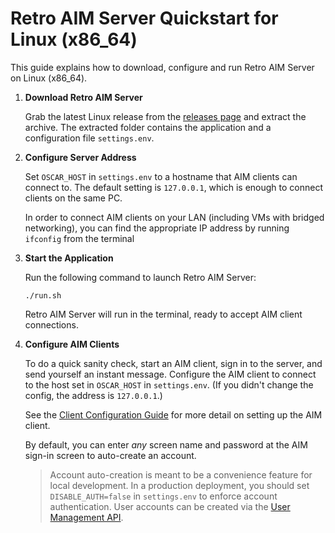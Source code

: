 # Retro AIM Server Quickstart for Linux (x86_64)

This guide explains how to download, configure and run Retro AIM Server on Linux (x86_64).

1. **Download Retro AIM Server**

   Grab the latest Linux release from the [releases page](https://github.com/mk6i/retro-aim-server/releases) and extract
   the archive. The extracted folder contains the application and a configuration file `settings.env`.

2. **Configure Server Address**

   Set `OSCAR_HOST` in `settings.env` to a hostname that AIM clients can connect to. The default setting is `127.0.0.1`,
   which is enough to connect clients on the same PC.

   In order to connect AIM clients on your LAN (including VMs with bridged networking), you can find the appropriate IP
   address by running `ifconfig` from the terminal

3. **Start the Application**

   Run the following command to launch Retro AIM Server:

   ```shell
   ./run.sh
   ```

   Retro AIM Server will run in the terminal, ready to accept AIM client connections.

4. **Configure AIM Clients**

   To do a quick sanity check, start an AIM client, sign in to the server, and send yourself an instant message.
   Configure the AIM client to connect to the host set in `OSCAR_HOST` in `settings.env`. (If you didn't change the
   config, the address is `127.0.0.1`.)

   See the [Client Configuration Guide](./CLIENT.md) for more detail on setting up the AIM client.

   By default, you can enter *any* screen name and password at the AIM sign-in screen to auto-create an account.

   > Account auto-creation is meant to be a convenience feature for local development. In a production deployment, you
   should set `DISABLE_AUTH=false` in `settings.env` to enforce account authentication. User accounts can be created via
   the [User Management API](../README.md#user-management).